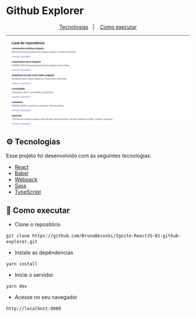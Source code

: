 # Github Explorer

<p align="center">
  <a href="#-tecnologias">Tecnologias</a>&nbsp;&nbsp;&nbsp;|&nbsp;&nbsp;&nbsp;
  <a href="#-como-executar">Como executar</a>
</p> 

<p align="center">
  <img alt="Repository List" src=".github/repositoryList.png" />
</p>

## ⚙ Tecnologias

Esse projeto foi desenvolvido com as seguintes tecnologias:

- [React](https://www.reactjs.org)
- [Babel](https://babeljs.io)
- [Webpack](https://webpack.js.org)
- [Sass](https://sass-lang.com)
- [TypeScript](https://www.typescriptlang.org)


## 🚀 Como executar

- Clone o repositório
```
git clone https://github.com/BrunoBecoski/Ignite-ReactJS-01-github-explorer.git
```
- Instale as depêndencias
```
yarn install
```
- Inicie o servidor
``` 
yarn dev
```
- Acesse no seu navegador
```
http://localhost:8080
```
